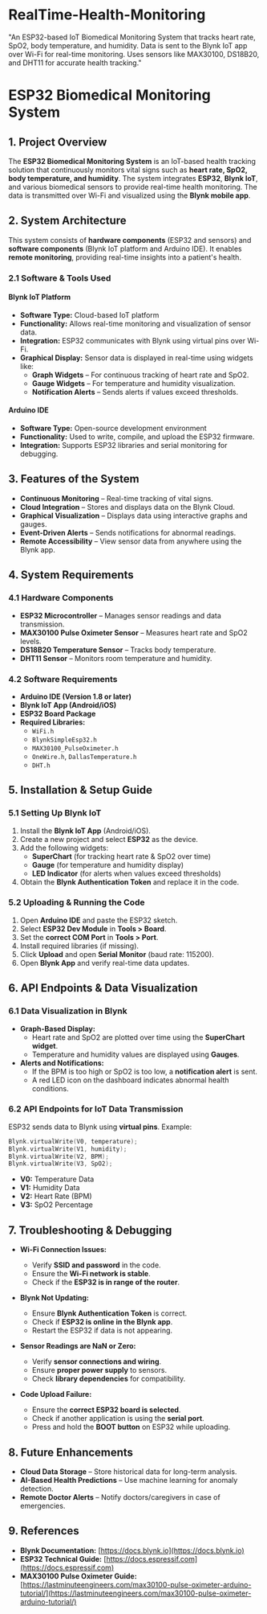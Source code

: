 # RealTime-Health-Monitoring
"An ESP32-based IoT Biomedical Monitoring System that tracks heart rate, SpO2, body temperature, and humidity. Data is sent to the Blynk IoT app over Wi-Fi for real-time monitoring. Uses sensors like MAX30100, DS18B20, and DHT11 for accurate health tracking."

# **ESP32 Biomedical Monitoring System**

## **1. Project Overview**
The **ESP32 Biomedical Monitoring System** is an IoT-based health tracking solution that continuously monitors vital signs such as **heart rate, SpO2, body temperature, and humidity**. The system integrates **ESP32**, **Blynk IoT**, and various biomedical sensors to provide real-time health monitoring. The data is transmitted over Wi-Fi and visualized using the **Blynk mobile app**.

## **2. System Architecture**
This system consists of **hardware components** (ESP32 and sensors) and **software components** (Blynk IoT platform and Arduino IDE). It enables **remote monitoring**, providing real-time insights into a patient's health.

### **2.1 Software & Tools Used**
#### **Blynk IoT Platform**
- **Software Type:** Cloud-based IoT platform
- **Functionality:** Allows real-time monitoring and visualization of sensor data.
- **Integration:** ESP32 communicates with Blynk using virtual pins over Wi-Fi.
- **Graphical Display:** Sensor data is displayed in real-time using widgets like:
  - **Graph Widgets** – For continuous tracking of heart rate and SpO2.
  - **Gauge Widgets** – For temperature and humidity visualization.
  - **Notification Alerts** – Sends alerts if values exceed thresholds.

#### **Arduino IDE**
- **Software Type:** Open-source development environment
- **Functionality:** Used to write, compile, and upload the ESP32 firmware.
- **Integration:** Supports ESP32 libraries and serial monitoring for debugging.

## **3. Features of the System**
- **Continuous Monitoring** – Real-time tracking of vital signs.
- **Cloud Integration** – Stores and displays data on the Blynk Cloud.
- **Graphical Visualization** – Displays data using interactive graphs and gauges.
- **Event-Driven Alerts** – Sends notifications for abnormal readings.
- **Remote Accessibility** – View sensor data from anywhere using the Blynk app.

## **4. System Requirements**
### **4.1 Hardware Components**
- **ESP32 Microcontroller** – Manages sensor readings and data transmission.
- **MAX30100 Pulse Oximeter Sensor** – Measures heart rate and SpO2 levels.
- **DS18B20 Temperature Sensor** – Tracks body temperature.
- **DHT11 Sensor** – Monitors room temperature and humidity.

### **4.2 Software Requirements**
- **Arduino IDE (Version 1.8 or later)**
- **Blynk IoT App (Android/iOS)**
- **ESP32 Board Package**
- **Required Libraries:**
  - `WiFi.h`
  - `BlynkSimpleEsp32.h`
  - `MAX30100_PulseOximeter.h`
  - `OneWire.h`, `DallasTemperature.h`
  - `DHT.h`

## **5. Installation & Setup Guide**
### **5.1 Setting Up Blynk IoT**
1. Install the **Blynk IoT App** (Android/iOS).
2. Create a new project and select **ESP32** as the device.
3. Add the following widgets:
   - **SuperChart** (for tracking heart rate & SpO2 over time)
   - **Gauge** (for temperature and humidity display)
   - **LED Indicator** (for alerts when values exceed thresholds)
4. Obtain the **Blynk Authentication Token** and replace it in the code.

### **5.2 Uploading & Running the Code**
1. Open **Arduino IDE** and paste the ESP32 sketch.
2. Select **ESP32 Dev Module** in **Tools > Board**.
3. Set the **correct COM Port** in **Tools > Port**.
4. Install required libraries (if missing).
5. Click **Upload** and open **Serial Monitor** (baud rate: 115200).
6. Open **Blynk App** and verify real-time data updates.

## **6. API Endpoints & Data Visualization**
### **6.1 Data Visualization in Blynk**
- **Graph-Based Display:**
  - Heart rate and SpO2 are plotted over time using the **SuperChart widget**.
  - Temperature and humidity values are displayed using **Gauges**.
- **Alerts and Notifications:**
  - If the BPM is too high or SpO2 is too low, a **notification alert** is sent.
  - A red LED icon on the dashboard indicates abnormal health conditions.

### **6.2 API Endpoints for IoT Data Transmission**
ESP32 sends data to Blynk using **virtual pins**. Example:
```cpp
Blynk.virtualWrite(V0, temperature);
Blynk.virtualWrite(V1, humidity);
Blynk.virtualWrite(V2, BPM);
Blynk.virtualWrite(V3, SpO2);
```
- **V0:** Temperature Data
- **V1:** Humidity Data
- **V2:** Heart Rate (BPM)
- **V3:** SpO2 Percentage

## **7. Troubleshooting & Debugging**
- **Wi-Fi Connection Issues:**
  - Verify **SSID and password** in the code.
  - Ensure the **Wi-Fi network is stable**.
  - Check if the **ESP32 is in range of the router**.

- **Blynk Not Updating:**
  - Ensure **Blynk Authentication Token** is correct.
  - Check if **ESP32 is online in the Blynk app**.
  - Restart the ESP32 if data is not appearing.

- **Sensor Readings are NaN or Zero:**
  - Verify **sensor connections and wiring**.
  - Ensure **proper power supply** to sensors.
  - Check **library dependencies** for compatibility.

- **Code Upload Failure:**
  - Ensure the **correct ESP32 board is selected**.
  - Check if another application is using the **serial port**.
  - Press and hold the **BOOT button** on ESP32 while uploading.

## **8. Future Enhancements**
- **Cloud Data Storage** – Store historical data for long-term analysis.
- **AI-Based Health Predictions** – Use machine learning for anomaly detection.
- **Remote Doctor Alerts** – Notify doctors/caregivers in case of emergencies.

## **9. References**
- **Blynk Documentation:** [https://docs.blynk.io](https://docs.blynk.io)
- **ESP32 Technical Guide:** [https://docs.espressif.com](https://docs.espressif.com)
- **MAX30100 Pulse Oximeter Guide:** [https://lastminuteengineers.com/max30100-pulse-oximeter-arduino-tutorial/](https://lastminuteengineers.com/max30100-pulse-oximeter-arduino-tutorial/)

